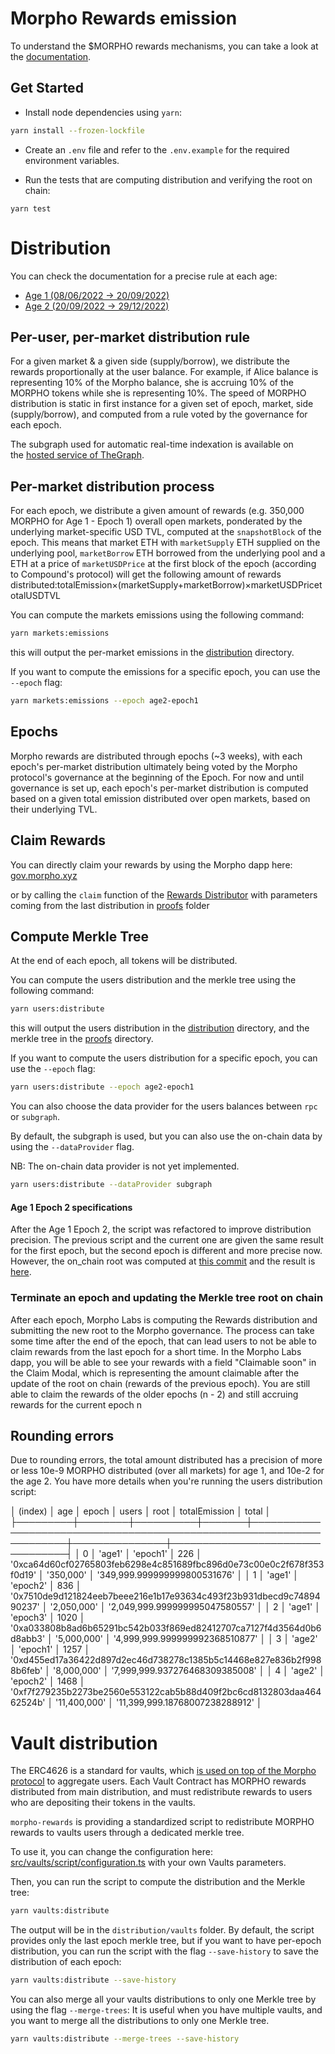 # **Morpho Rewards emission**
To understand the $MORPHO rewards mechanisms, you can take a look at the [documentation](https://docs.morpho.xyz/usdmorpho/ages-and-epochs).

## **Get Started**

- Install node dependencies using `yarn`:

```bash
yarn install --frozen-lockfile
```

- Create an `.env` file and refer to the `.env.example` for the required environment variables.

- Run the tests that are computing distribution and verifying the root on chain:

```
yarn test
```

# Distribution

You can check the documentation for a precise rule at each age:
- [Age 1 (08/06/2022 -> 20/09/2022)](https://docs.morpho.xyz/usdmorpho/ages-and-epochs/age-1)
- [Age 2 (20/09/2022 -> 29/12/2022)](https://docs.morpho.xyz/usdmorpho/ages-and-epochs/age-2)

## **Per-user, per-market distribution rule**

For a given market & a given side (supply/borrow), we distribute the rewards proportionally at the user balance. 
For example, if Alice balance is representing 10% of the Morpho balance, she is accruing 10% of the MORPHO tokens while she is representing 10%.
The speed of MORPHO distribution is static in first instance for a given set of epoch, market, side (supply/borrow), and computed from a rule voted 
by the governance for each epoch.


The subgraph used for automatic real-time indexation is available on the [hosted service of TheGraph](https://thegraph.com/hosted-service/subgraph/morpho-labs/morphoages?query=Get%20balances%20).


## **Per-market distribution process**

For each epoch, we distribute a given amount of rewards (e.g. 350,000 MORPHO for Age 1 - Epoch 1) overall open markets, ponderated by the underlying market-specific USD TVL, computed at the `snapshotBlock` of the epoch. This means that market ETH with `marketSupply` ETH supplied on the underlying pool, `marketBorrow` ETH borrowed from the underlying pool and a ETH at a price of `marketUSDPrice` at the first block of the epoch (according to Compound's protocol) will get the following amount of rewards distributed:totalEmission×(marketSupply+marketBorrow)×marketUSDPricetotalUSDTVL

You can compute the markets emissions using the following command: 

```bash
yarn markets:emissions
```
this will output the per-market emissions in the [distribution](./distribution) directory.


If you want to compute the emissions for a specific epoch, you can use the `--epoch` flag:

```bash
yarn markets:emissions --epoch age2-epoch1
```

## **Epochs**

Morpho rewards are distributed through epochs (~3 weeks), with each epoch's per-market distribution ultimately being voted by the Morpho protocol's governance at the beginning of the Epoch. For now and until governance is set up, each epoch's per-market distribution is computed based on a given total emission distributed over open markets, based on their underlying TVL.

## **Claim Rewards**

You can directly claim your rewards by using the Morpho dapp here: [gov.morpho.xyz](https://gov.morpho.xyz/)

or by calling the `claim` function of the [Rewards Distributor](https://etherscan.io/address/0x3B14E5C73e0A56D607A8688098326fD4b4292135)
with parameters coming from the last distribution in [proofs](./distribution/proofs) folder

## **Compute Merkle Tree**

At the end of each epoch, all tokens will be distributed.


You can compute the users distribution and the merkle tree using the following command:

```bash
yarn users:distribute
```
this will output the users distribution in the [distribution](./distribution) directory, and the merkle tree in the [proofs](./distribution/proofs) directory.


If you want to compute the users distribution for a specific epoch, you can use the `--epoch` flag:

```bash
yarn users:distribute --epoch age2-epoch1
```

You can also choose the data provider for the users balances between `rpc` or `subgraph`. 

By default, the subgraph is used, but you can also use the on-chain data by using the `--dataProvider` flag.


NB: The on-chain data provider is not yet implemented.

```bash
yarn users:distribute --dataProvider subgraph
```
#### Age 1 Epoch 2 specifications
After the Age 1 Epoch 2, the script was refactored to improve distribution precision. The previous script and the current one are given the same result for the first epoch, 
but the second epoch is different and more precise now. However, the on_chain root was computed at [this commit](https://github.com/morpho-labs/morpho-rewards/tree/49282489fc8e376a7806dc49ec145ed724b783ae)
and the result is [here](./distribution/fromDeprecatedScript/proofs-2.json).

### Terminate an epoch and updating the Merkle tree root on chain
After each epoch, Morpho Labs is computing the Rewards distribution and submitting the new root to the Morpho governance. 
The process can take some time after the end of the epoch, that can lead users to not be able to claim rewards from the last epoch for a short time.
In the Morpho Labs dapp, you will be able to see your rewards with a field "Claimable soon" in the Claim Modal, which is representing the amount claimable after the 
update of the root on chain (rewards of the previous epoch). You are still able to claim the rewards of the older epochs (n - 2) and still accruing rewards for the current epoch n


## Rounding errors
Due to rounding errors, the total amount distributed has a precision of more or less 10e-9 MORPHO distributed (over all markets) for age 1, and 10e-2 for the age 2. You have more details when you're running the users distribution script:




│ (index) │  age   │  epoch   │ users │                                 root                                 │ totalEmission │             total              │
├─────────┼────────┼──────────┼───────┼──────────────────────────────────────────────────────────────────────┼───────────────┼─────────────────────────────────┤
│    0    │ 'age1' │ 'epoch1' │  226  │ '0xca64d60cf02765803feb6298e4c851689fbc896d0e73c00e0c2f678f353f0d19' │   '350,000'   │  '349,999.999999999800531676'  │
│    1    │ 'age1' │ 'epoch2' │  836  │ '0x7510de9d121824eeb7beee216e1b17e93634c493f23b931dbecd9c7489490237' │  '2,050,000'  │ '2,049,999.999999995047580557' │
│    2    │ 'age1' │ 'epoch3' │ 1020  │ '0xa033808b8ad6b65291bc542b033f869ed82412707ca7127f4d3564d0b6d8abb3' │  '5,000,000'  │ '4,999,999.999999992368510877' │
│    3    │ 'age2' │ 'epoch1' │ 1257  │ '0xd455ed17a36422d897d2ec46d738278c1385b5c14468e827e836b2f9988b6feb' │  '8,000,000'  │ '7,999,999.937276468309385008' │
│    4    │ 'age2' │ 'epoch2' │ 1468  │ '0xf7f279235b2273be2560e553122cab5b88d409f2bc6cd8132803daa46462524b' │ '11,400,000'  │ '11,399,999.18768007238288912' │



# Vault distribution
The ERC4626 is a standard for vaults, which [is used on top of the Morpho protocol](https://github.com/morpho-labs/morpho-tokenized-vaults) to aggregate users.
Each Vault Contract has MORPHO rewards distributed from main distribution, and must redistribute rewards to users who are depositing their tokens in the vaults.

`morpho-rewards` is providing a standardized script to redistribute MORPHO rewards to vaults users through a dedicated merkle tree.

To use it, you can change the configuration here: [src/vaults/script/configuration.ts](.src/vaults/script/configuration.ts) with your own Vaults parameters.

Then, you can run the script to compute the distribution and the Merkle tree:

```bash
yarn vaults:distribute
```

The output will be in the `distribution/vaults` folder.
By default, the script provides only the last epoch merkle tree, but if
you want to have per-epoch distribution, you can run the script with the flag `--save-history` to save the distribution of each epoch:


```bash
yarn vaults:distribute --save-history
```

You can also merge all your vaults distributions to only one Merkle tree by using the flag `--merge-trees`:
It is useful when you have multiple vaults, and you want to merge all the distributions to only one Merkle tree.

```bash
yarn vaults:distribute --merge-trees --save-history
```

